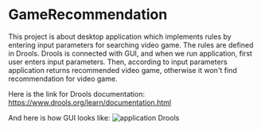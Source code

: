 # GameRecommendation

This project is about desktop application which implements rules by entering input parameters for searching video game. 
The rules are defined in Drools. Drools is connected with GUI, and when we run application, first user enters input parameters.
Then, according to input parameters application returns recommended video game, otherwise it won't find recommendation for video game.

Here is the link for Drools documentation:
https://www.drools.org/learn/documentation.html

And here is how GUI looks like:
![application Drools](https://user-images.githubusercontent.com/97367273/214227540-93af350c-9fc5-452b-ad13-10b41961bc40.PNG)
